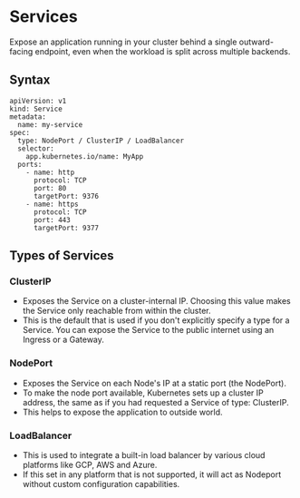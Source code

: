 # Services
Expose an application running in your cluster behind a single outward-facing endpoint, even when the workload is split across multiple backends.

## Syntax

```
apiVersion: v1
kind: Service
metadata:
  name: my-service
spec:
  type: NodePort / ClusterIP / LoadBalancer
  selector:
    app.kubernetes.io/name: MyApp
  ports:
    - name: http
      protocol: TCP
      port: 80
      targetPort: 9376
    - name: https
      protocol: TCP
      port: 443
      targetPort: 9377
```

## Types of Services 

### ClusterIP
- Exposes the Service on a cluster-internal IP. Choosing this value makes the Service only reachable from within the cluster. 
- This is the default that is used if you don't explicitly specify a type for a Service. You can expose the Service to the public internet using an Ingress or a Gateway.


### NodePort
- Exposes the Service on each Node's IP at a static port (the NodePort). 
- To make the node port available, Kubernetes sets up a cluster IP address, the same as if you had requested a Service of type: ClusterIP.
- This helps to expose the application to outside world.

### LoadBalancer
- This is used to integrate a built-in load balancer by various cloud platforms like GCP, AWS and Azure. 
- If this set in any platform that is not supported, it will act as Nodeport without custom configuration capabilities.


